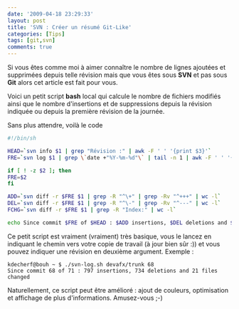 ```yaml
---
date: '2009-04-18 23:29:33'
layout: post
title: 'SVN : Créer un résumé Git-Like'
categories: [Tips]
tags: [git,svn]
comments: true
---
```


Si vous êtes comme moi à aimer connaître le nombre de lignes ajoutées et supprimées depuis telle révision mais que vous êtes sous **SVN** et pas sous **Git** alors cet article est fait pour vous.

Voici un petit script **bash** local qui calcule le nombre de fichiers modifiés ainsi que le nombre d'insertions et de suppressions depuis la révision indiquée ou depuis la première révision de la journée.

Sans plus attendre, voilà le code

``` bash
#!/bin/sh

HEAD=`svn info $1 | grep "Révision :" | awk -F ' ' '{print $3}'`
FRE=`svn log $1 | grep \`date +"%Y-%m-%d"\` | tail -n 1 | awk -F ' ' '{print $1}' | sed s/r//`

if [ ! -z $2 ]; then
FRE=$2
fi

ADD=`svn diff -r $FRE $1 | grep -R "^\+" | grep -Rv "^+++" | wc -l`
DEL=`svn diff -r $FRE $1 | grep -R "^\-" | grep -Rv "^---" | wc -l`
FCHG=`svn diff -r $FRE $1 | grep -R "Index:" | wc -l`

echo Since commit $FRE of $HEAD : $ADD insertions, $DEL deletions and $FCHG files changed
```

Ce petit script est vraiment (vraiment) très basique, vous le lancez en indiquant le chemin vers votre copie de travail (à jour bien sûr :)) et vous pouvez indiquer une révision en deuxième argument. Exemple :

```
kdecherf@bouh ~ $ ./svn-log.sh devafx/trunk 68
Since commit 68 of 71 : 797 insertions, 734 deletions and 21 files changed
```

Naturellement, ce script peut être amélioré : ajout de couleurs, optimisation et affichage de plus d'informations. Amusez-vous ;-)

